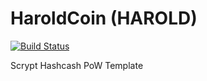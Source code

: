HaroldCoin (HAROLD)
===========

[![Build Status](https://travis-ci.org/RazorLove/haroldcoin.png?branch=master)](https://travis-ci.org/RazorLove/haroldcoin)


Scrypt Hashcash PoW Template